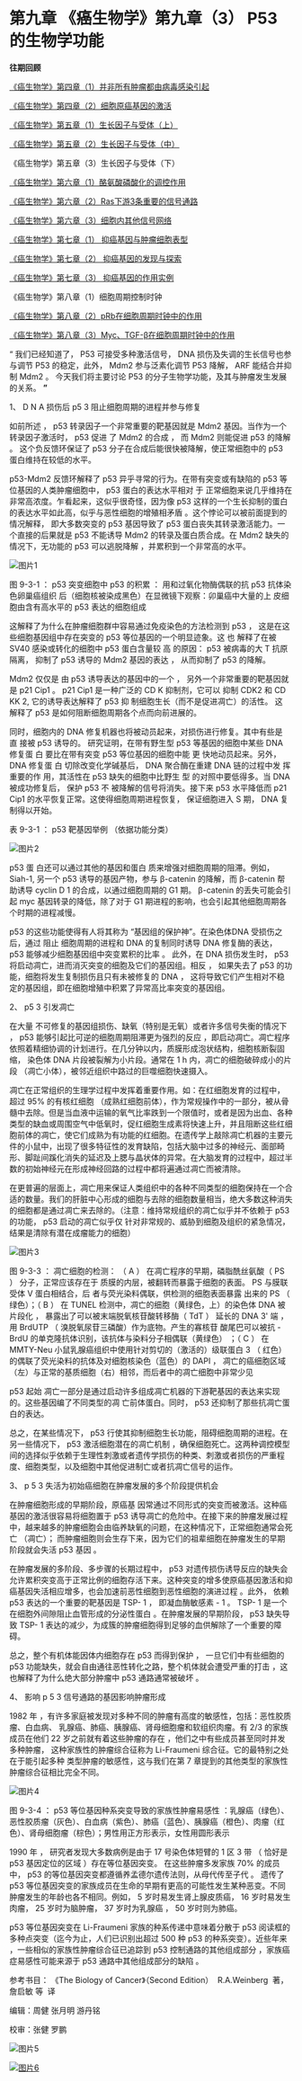 # 第九章 《癌生物学》第九章（3）  P53的生物学功能

**往期回顾**

[《癌生物学》第四章（1）并非所有肿瘤都由病毒感染引起](http://mp.weixin.qq.com/s?__biz=Mzg4NjA5Mzg2Mw==&mid=2247485497&idx=2&sn=c67ed023b637d16e27bb21037e89edec&chksm=cf9fa971f8e82067c6369e04d6a56afa5c398053f08111a2f46879f990bfee32089bc42ff68b&scene=21#wechat_redirect) 

 
[《癌生物学》第四章（2）细胞原癌基因的激活](http://mp.weixin.qq.com/s?__biz=Mzg4NjA5Mzg2Mw==&mid=2247485625&idx=2&sn=fedd027b1ba76c07ed4d2af0b70069c3&chksm=cf9fa9f1f8e820e75e4bc24e8525b5436213d2ad009187877ca2a5f693573b9f5bb965741fba&scene=21#wechat_redirect)
 
[《癌生物学》第五章（1）生长因子与受体（上）](http://mp.weixin.qq.com/s?__biz=Mzg4NjA5Mzg2Mw==&mid=2247485864&idx=1&sn=9d850e610445822a84b6bd6318734094&chksm=cf9fa8e0f8e821f6e93a3c554138b82030bc5adc8d0e47e111ec3d9f0d8424c29bcd49c100c1&scene=21#wechat_redirect)
 
[《癌生物学》第五章（2）生长因子与受体（中）](http://mp.weixin.qq.com/s?__biz=Mzg4NjA5Mzg2Mw==&mid=2247485893&idx=3&sn=e4b521e3cf4ca5cb85a3686ca8bfbd40&chksm=cf9fa88df8e8219bd3ea563f1eb3fd4917188ae6c71d9a3427d3dcc30e1ffaadbafaf744c2fb&scene=21#wechat_redirect)
 
《癌生物学》第五章（3）生长因子与受体（下）
 
[《癌生物学》第六章（1）酪氨酸磷酸化的调控作用](http://mp.weixin.qq.com/s?__biz=Mzg4NjA5Mzg2Mw==&mid=2247486271&idx=2&sn=1cd38152b98c45961b1b2e95fe30a7d9&chksm=cf9faa77f8e8236176748bdc5a18442cbded1d791b7a49db5f7a64076215dab2a339f6ecf2d8&scene=21#wechat_redirect)
 
[《癌生物学》第六章（2）Ras下游3条重要的信号通路](http://mp.weixin.qq.com/s?__biz=Mzg4NjA5Mzg2Mw==&mid=2247486293&idx=2&sn=9ffda5507d1a485d9b3f289333c71af8&chksm=cf9faa1df8e8230bf23de9c88af7810c8454a6b9838d40c23cad3074d99ff397bb56e5c1b6bd&scene=21#wechat_redirect)
 
[《癌生物学》第六章（3）细胞内其他信号网络](http://mp.weixin.qq.com/s?__biz=Mzg4NjA5Mzg2Mw==&mid=2247486528&idx=1&sn=d46485bf93b08b6ca5f6a52106ce18cd&chksm=cf9fad08f8e8241e16e7d85e350239210c93e196fa16593113968c79457f0f9dfed86d3aa845&scene=21#wechat_redirect)
 
[《癌生物学》第七章（1） 抑癌基因与肿瘤细胞表型](http://mp.weixin.qq.com/s?__biz=Mzg4NjA5Mzg2Mw==&mid=2247486664&idx=1&sn=52597f9e0e4f0027c3bfc4c17954eba0&chksm=cf9fad80f8e824965ed77e0a87f16cb145e8ec9b80f3c4597624f7ea84882af22653207a8437&scene=21#wechat_redirect)
 
[《癌生物学》第七章（2） 抑癌基因的发现与探索](http://mp.weixin.qq.com/s?__biz=Mzg4NjA5Mzg2Mw==&mid=2247486671&idx=2&sn=18afb1b90118fc8ce0521c9f10a73d16&chksm=cf9fad87f8e8249117a3d1e0395cfabbda447a5a4410d4a9ff913043bee26d6ec8899e4aceb3&scene=21#wechat_redirect)
 
[《癌生物学》第七章（3） 抑癌基因的作用实例](http://mp.weixin.qq.com/s?__biz=Mzg4NjA5Mzg2Mw==&mid=2247486678&idx=2&sn=91703b8b6417578486ac512a09a064d2&chksm=cf9fad9ef8e82488061f0150a628ffa88f89b81d7f3155c0797ec2c4b4aef0a12bbd9db66ed8&scene=21#wechat_redirect)
 
《癌生物学》第八章（1）细胞周期控制时钟
 
[《癌生物学》第八章（2）pRb在细胞周期时钟中的作用](http://mp.weixin.qq.com/s?__biz=Mzg4NjA5Mzg2Mw==&mid=2247487021&idx=1&sn=5b7c94bc179e2002f3c9a5713b0733c3&chksm=cf9faf65f8e82673762e74e560b7a481ee1561a6845ed2cdcf87ed1cef9427db47c7ad68d437&scene=21#wechat_redirect)
 
[《癌生物学》第八章（3）Myc、TGF-β在细胞周期时钟中的作用](http://mp.weixin.qq.com/s?__biz=Mzg4NjA5Mzg2Mw==&mid=2247487022&idx=1&sn=013769ab286813e3834183669c3fe69b&chksm=cf9faf66f8e82670baab3d827866f7b2b668259bbacfb38aedb0f0626ecc2dadf1f1235c895a&scene=21#wechat_redirect)

“ 我们已经知道了， P53 可接受多种激活信号， DNA 损伤及失调的生长信号也参与调节 P53 的稳定，此外， Mdm2 参与泛素化调节 P53 降解， ARF 能结合并抑制 Mdm2 。 今天我们将主要讨论 P53 的分子生物学功能，及其与肿瘤发生发展的关系。 **”**

1、 D N A 损伤后 p5 3 阻止细胞周期的进程并参与修复

如前所述 ， p53 转录因子一个非常重要的靶基因就是 Mdm2 基因。当作为一个转录因子激活时， p53 促进 了 Mdm2 的合成 ， 而 Mdm2 则能促进 p53 的降解 。 这个负反馈环保证了 p53 分子在合成后能很快被降解，使正常细胞中的 p53 蛋白维持在较低的水平。

p53-Mdm2 反馈环解释了 p53 异乎寻常的行为。在带有突变或有缺陷的 p53 等位基因的人类肿瘤细胞中， p53 蛋白的表达水平相对 于 正常细胞来说几乎维持在非常高浓度。乍看起来，这似乎很奇怪，因为像 p53 这样的一个生长抑制的蛋白的表达水平如此高，似乎与恶性细胞的增殖相矛盾 。这个悖论可以被前面提到的情况解释， 即大多数突变的 p53 基因导致了 p53 蛋白丧失其转录激活能力。一个直接的后果就是 p53 不能诱导 Mdm2 的转录及蛋白质合成。在 Mdm2 缺失的情况下，无功能的 p53 可以逃脱降解 ，并累积到一个非常高的水平。

![图片1](images/img_第九章_3_231_967653f4.jpg)

图 9-3-1 ： p53 突变细胞中 p53 的积累 ： 用和过氧化物酶偶联的抗 p53 抗体染色卵巢癌组织 后（细胞核被染成黑色）在显微镜下观察：卯巢癌中大量的上 皮细胞由含有高水平的 p53 表达的细胞组成

这解释了为什么在肿瘤细胞群中容易通过免疫染色的方法检测到 p53 ， 这是在这些细胞基因组中存在突变的 p53 等位基因的一个明显迹象。这 也 解释了在被 SV40 感染或转化的细胞中 p53 蛋白含量较 高 的原因： p53 被病毒的大 T 抗原 隔离， 抑制了 p53 诱导的 Mdm2 基因的表达 ， 从而抑制了 p53 的降解。

Mdm2 仅仅是 由 p53 诱导表达的基因中的一个 ， 另外一个非常重要的靶基因就是 p21 Cip1 。 p21 Cip1 是一种广泛的 CD K 抑制剂，它可以 抑制 CDK2 和 CD KK 2, 它的诱导表达解释了 p53 抑 制细胞生长（而不是促进凋亡）的活性。 这 解释了 p53 是如何阻断细胞周期各个点而向前进展的。

同时，细胞内的 DNA 修复机器也将被动员起来，对损伤进行修复。其中有些是 直 接被 p53 诱导的。 研究证明，在带有野生型 p53 等基因的细胞中某些 DNA 修复蛋 白 要比在带有突变 p53 等位基因的细胞中能 更 快地动员起来。另外， DNA 修复蛋 白 切除改变化学碱基后， DNA 聚合酶在重建 DNA 链的过程中发 挥重要的作 用，其活性在 p53 缺失的细胞中比野生 型 的对照中要低得多。当 DNA 被成功修复后， 保护 p53 不 被降解的信号将消失。接下来 p53 水平降低而 p21 Cip1 的水平恢复正常。这使得细胞周期进程恢复， 保证细胞进入 S 期， DNA 复制得以开始。

表 9-3-1 ： p53 靶基因举例 （依据功能分类）

![图片2](images/img_第九章_3_232_3eec9f94.jpg)

p53 蛋 白还可以通过其他的基因和蛋白 质来增强对细胞周期的阻滞。例如， Siah-1, 另一个 p53 诱导的基因产物，参与 β-catenin 的降解，而 β-catenin 帮助诱导 cyclin D 1 的合成，以通过细胞周期的 G1 期。 β-catenin 的丢失可能会引起 myc 基因转录的降低，除了对于 G1 期进程的影响，也会引起其他细胞周期各个时期的进程减慢。

p53 的这些功能使得有人将其称为 “基因组的保护神”。在染色体DNA 受损伤之后，通过 阻止 细胞周期的进程和 DNA 的复制同时诱导 DNA 修复酶的表达， p53 能够减少细胞基因组中突变累积的比率 。 此外，在 DNA 损伤发生时， p53 将启动凋亡，进而消灭突变的细胞及它们的基因组。相反 ， 如果失去了 p53 的功能，细胞将发生复制损伤且只有未被修复的 DNA ， 这将导致它们产生相对不稳定的基因组，即在细胞增殖中积累了异常高比率突变的基因组。

2、 p5 3 引发凋亡

在大量 不可修复的基因组损伤、缺氧（特别是无氧）或者许多信号失衡的情况下 ， p53 能够引起比可逆的细胞周期阻滞更为强烈的反应 ，即启动凋亡。凋亡程序依照着精细协调的计划进行。在几分钟以内，质膜形成泡状结构，细胞核断裂固缩， 染色体 DNA 片段被裂解为小片段。通常在 1 h 内，凋亡的细胞破碎成小的片段 （凋亡小体），被邻近组织中路过的巨噬细胞快速摄入。

凋亡在正常组织的生理学过程中发挥着重要作用。如：在红细胞发育的过程中， 超过 95% 的有核红细胞 （成熟红细胞前体），作为常规操作中的一部分，被从骨髓中去除。但是当血液中运输的氧气比率跌到一个限值时，或者是因为出血、各种类型的缺血或周围空气中低氧时，促红细胞生成素将快速上升，并且阻断这些红细胞前体的凋亡，使它们成熟为有功能的红细胞。在遗传学上敲除凋亡机器的主要元件的小鼠中，出现了很多特征性的发育缺陷，包括大脑中过多的神经元、面部畸形、脚趾间蹊化消失的延迟及上腮与晶状体的异常。在大脑发育的过程中，超过半数的初始神经元在形成神经回路的过程中都将遍通过凋亡而被清除。

在更普遍的层面上，凋亡用来保证人类组织中的各种不同类型的细胞保持在一个合适的数量。我们的肝脏中心形成的细胞与去除的细胞数量相当，绝大多数这种消失的细胞都是通过凋亡来去除的。（注意：维持常规组织的凋亡似乎并不依赖于 p53 的功能， p53 启动的凋亡似乎仅 针对非常规的、威胁到细胞及组织的紧急情况，结果是清除有潜在成瘤能力的细胞）

![图片3](images/img_第九章_3_231_9f42d42b.jpg)

图 9-3-3 ： 凋亡细胞的检测： （ A ） 在凋亡程序的早期，磷脂酰丝氨酸（ PS ） 分子，正常应该存在于 质膜的内层，被翻转而暴露于细胞的表面。 PS 与膜联受体 V 蛋白相结合，后 者与荧光染料偶联，供检测的细胞表面暴露 出来的 PS （ 绿色）；（ B ） 在 TUNEL 检测中，凋亡的细胞（黄绿色，上）的染色体 DNA 被片段化 ， 暴露出了可以被末端脱氧核苷酸转移酶（ TdT ） 延长的 DNA 3' 端 ， 用 BrdUTP （ 溴脱氧尿苷三磷酸）作为底物。产生的寡核苷 酸尾巴可以被抗 -BrdU 的单克隆抗体识别，该抗体与染料分子相偶联（黄绿色） ；（ C ） 在 MMTY-Neu 小鼠乳腺癌组织中使用针对剪切的（激活的）级联蛋白 3 （ 红色）的偶联了荧光染料的抗体及对细胞核染色（蓝色）的 DAPI ， 凋亡的癌细胞区域（左）与正常的基质细胞（右）相邻，而后者中的凋亡细胞中非常少见

p53 起始 凋亡一部分是通过启动许多组成凋亡机器的下游靶基因的表达来实现的。这些基因编了不同类型的凋 亡前体蛋白。同时， p53 还抑制了那些抗凋亡蛋白的表达。

总之，在某些情况下， p53 行使其抑制细胞生长功能，阻碍细胞周期的进程。在另一些情况下， p53 激活细胞潜在的凋亡机制 ，确保细胞死亡。这两种调控模型间的选择似乎依赖于生理性刺激或者遗传学损伤的种类、刺激或者损伤的严重程度、细胞类型，以及细胞中其他促进制亡或者抗凋亡信号的运作。

3、 p 5 3 失活为初始癌细胞在肿瘤发展的多个阶段提供机会

在肿瘤细胞形成的早期阶段，原癌基 因常通过不同形式的突变而被激活。这种癌基因的激活很容易将细胞置于 p53 诱导凋亡的危险中。在接下来的肿瘤发展过程中，越来越多的肿瘤细胞会由临养缺氧的问题，在这种情况下，正常细胞通常会死亡 （凋亡）； 而肿瘤细胞则会生存下来，因为它们的祖辈细胞在肿瘤发生的早期阶段就会失活 p53 基因 。

在肿瘤发展的多阶段、多步骤的长期过程中， p53 对遗传损伤诱导反应的缺失会允许累积突变高于正常比例的细胞存活下来。这种突变的增多使原癌基因激活和抑癌基因失活相应增多，也会加速前恶性细胞到恶性细胞的演进过程 。此外， 依赖 p53 表达的一个重要的靶基因是 TSP- 1 ， 即凝血酶敏感素 - 1 。 TSP- 1 是一个在细胞外间隙阻止血管形成的分泌性蛋白 。在肿瘤发展的早期阶段， p53 缺失导致 TSP- 1 表达的减少，为成簇的肿瘤细胞得到足够的血供解除了一个重要的障碍。

总之，整个有机体能因体内细胞存在 p53 而得到保护 ， 一旦它们中有些细胞的 p53 功能缺失，就会自由通往恶性转化之路，整个机体就会遭受严重的打击 ，这 也解释了为什么绝大部分肿瘤中 p53 通路通常被破坏 。

4、 影响 p 5 3 信号通路的基因影响肿瘤形成

1982 年 ，有许多家庭被发现对多种不同的肿瘤有高度的敏感性，包括：恶性胶质瘤、白血病、 乳腺癌、肺癌、胰腺癌、肾母细胞瘤和软组织肉瘤。有 2/3 的家族成员在他们 22 岁之前就有着这些肿瘤的存在 ，他们之中有些成员甚至同时并发多种肿瘤， 这种家族性的肿瘤综合征称为 Li-Fraumeni 综合征。它的最特别之处在于能引起多种 类型肿瘤的敏感性，这与我们在第 7 章提到的其他类型的家族性肿瘤综合征相比完全不同。

![图片4](images/img_第九章_3_231_5c95ca85.jpg)

图 9-3-4 ： p53 等位基因种系突变导致的家族性肿瘤易感性 ：乳腺癌（绿色）、恶性胶质瘤（灰色）、白血病（紫色）、肺癌（蓝色）、胰腺癌（橙色）、肉瘤（红色）、肾母细胞瘤（棕色）；男性用正方形表示，女性用圆形表示

1990 年 ， 研究者发现大多数病例是由于 17 号染色体短臂的 1 区 3 带 （ 恰好是 p53 基因定位的区域 ）存在等位基因突变。 在这些肿瘤多发家族 70% 的成员中， p53 的等位基因突变都遵循养孟德尔遗传法则，从母代传至子代 。 遗传了 p53 等位基因突变的家族成员在生命的早期有更高的可能性发生某种恶变。不同肿瘤发生的年龄也各不相同。例如， 5 岁时易发生肾上腺皮质癌， 16 岁时易发生肉瘤， 25 岁时为脑肿瘤， 37 岁时为乳腺癌 ， 50 岁时则为肺癌。

p53 等位基因突变在 Li-Fraumeni 家族的种系传递中意味着分散于 p53 阅读框的多种点突变（迄今为止，人们已识别出超过 500 种 p53 的种系突变）。近些年来 ，一些相似的家族性肿瘤综合征已追踪到 p53 控制通路的其他组成部分 ，家族癌症易感性可能来源于 p53 通路中其他组成部分的缺陷 。

参考书目： 《The Biology of Cancer》（Second Edition）  R.A.Weinberg  著，詹启敏 等  译

编辑：周健 张月明 游丹铭

校审：张健 罗鹏

![图片5](images/img_第九章_3_231_06a77918.jpg)

[![图片6](images/img_第九章_3_231_08bca407.jpg)]()